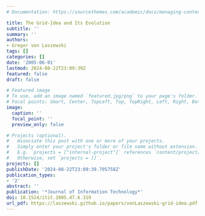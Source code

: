 ```yaml
---
# Documentation: https://sourcethemes.com/academic/docs/managing-content/

title: The Grid-Idea and Its Evolution
subtitle: ''
summary: ''
authors:
- Gregor von Laszewski
tags: []
categories: []
date: '2005-06-01'
lastmod: 2024-08-22T23:09:39Z
featured: false
draft: false

# Featured image
# To use, add an image named `featured.jpg/png` to your page's folder.
# Focal points: Smart, Center, TopLeft, Top, TopRight, Left, Right, BottomLeft, Bottom, BottomRight.
image:
  caption: ''
  focal_point: ''
  preview_only: false

# Projects (optional).
#   Associate this post with one or more of your projects.
#   Simply enter your project's folder or file name without extension.
#   E.g. `projects = ["internal-project"]` references `content/project/deep-learning/index.md`.
#   Otherwise, set `projects = []`.
projects: []
publishDate: '2024-08-22T23:09:39.795758Z'
publication_types:
- '2'
abstract: ''
publication: '*Journal of Information Technology*'
doi: 10.1524/itit.2005.47.6.319
url_pdf: https://laszewski.github.io/papers/vonLaszewski-grid-idea.pdf
---
```

